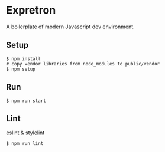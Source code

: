 # Expretron

A boilerplate of modern Javascript dev environment.

## Setup

```
$ npm install
# copy vendor libraries from node_modules to public/vendor
$ npm setup
```

## Run

```
$ npm run start
```

## Lint

eslint & stylelint

```
$ npm run lint
```
